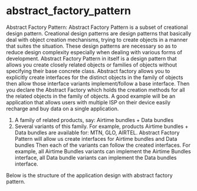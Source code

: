 # abstract_factory_pattern
Abstract Factory Pattern: 
Abstract Factory Pattern is a subset of creational design pattern. Creational design patterns are design patterns that basically deal with object creation mechanisms, trying to create objects in a manner that suites the situation. These design patterns are necessary so as to reduce design complexity especially when dealing with various forms of development.
Abstract Factory Pattern in itself is a design pattern that allows you create closely related objects or families of objects without specifying their base concrete class. Abstract factory allows you to explicitly create interfaces for the distinct objects in the family of objects then allow those interface variants implement/follow a base interface. Then you declare the Abstract Factory which holds the creation methods for all the related objects in the family of objects. 
A good example will be an application that allows users with multiple ISP on their device easily recharge and buy data on a single application.
1.	A family of related products, say: Airtime bundles + Data bundles
2.	Several variants of this family. For example, products Airtime bundles + Data bundles are available for: MTN, GLO, AIRTEL.
Abstract Factory Pattern will allow us create interfaces for Airtime bundles and Data bundles Then each of the variants can follow the created interfaces. 
For example, all Airtime Bundles variants can implement the Airtime Bundles interface, all Data bundle variants can implement the Data bundles interface.

Below is the structure of the application design with abstract factory pattern.
